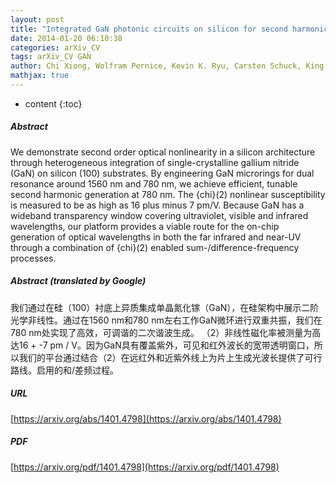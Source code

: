 ```yaml
---
layout: post
title: "Integrated GaN photonic circuits on silicon for second harmonic generation"
date: 2014-01-20 06:10:38
categories: arXiv_CV
tags: arXiv_CV GAN
author: Chi Xiong, Wolfram Pernice, Kevin K. Ryu, Carsten Schuck, King Y. Fong, Tomas Palacios, Hong X. Tang
mathjax: true
---
```


* content
{:toc}

##### Abstract
We demonstrate second order optical nonlinearity in a silicon architecture through heterogeneous integration of single-crystalline gallium nitride (GaN) on silicon (100) substrates. By engineering GaN microrings for dual resonance around 1560 nm and 780 nm, we achieve efficient, tunable second harmonic generation at 780 nm. The \{chi}(2) nonlinear susceptibility is measured to be as high as 16 plus minus 7 pm/V. Because GaN has a wideband transparency window covering ultraviolet, visible and infrared wavelengths, our platform provides a viable route for the on-chip generation of optical wavelengths in both the far infrared and near-UV through a combination of \{chi}(2) enabled sum-/difference-frequency processes.

##### Abstract (translated by Google)
我们通过在硅（100）衬底上异质集成单晶氮化镓（GaN），在硅架构中展示二阶光学非线性。通过在1560 nm和780 nm左右工作GaN微环进行双重共振，我们在780 nm处实现了高效，可调谐的二次谐波生成。 （2）非线性磁化率被测量为高达16 + -7 pm / V。因为GaN具有覆盖紫外，可见和红外波长的宽带透明窗口，所以我们的平台通过结合（2）在远红外和近紫外线上为片上生成光波长提供了可行路线。启用的和/差频过程。

##### URL
[https://arxiv.org/abs/1401.4798](https://arxiv.org/abs/1401.4798)

##### PDF
[https://arxiv.org/pdf/1401.4798](https://arxiv.org/pdf/1401.4798)

